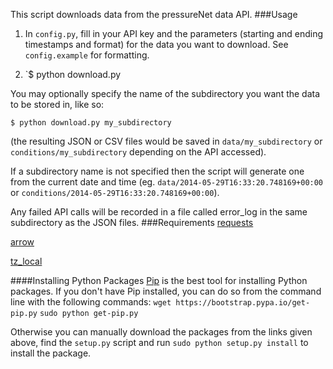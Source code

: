 This script downloads data from the pressureNet data API.
###Usage
1. In `config.py`, fill in your API key and the parameters (starting and ending timestamps and format) for the data you want to download.  See `config.example` for formatting.

2. `$ python download.py

You may optionally specify the name of the subdirectory you want the data to be stored in, like so: 

`$ python download.py my_subdirectory`

(the resulting JSON or CSV files would be saved in `data/my_subdirectory` or `conditions/my_subdirectory` depending on the API accessed).

If a subdirectory name is not specified then the script will generate one from the current date and time (eg. `data/2014-05-29T16:33:20.748169+00:00` or `conditions/2014-05-29T16:33:20.748169+00:00`).

Any failed API calls will be recorded in a file called error\_log in the same subdirectory as the JSON files.
###Requirements
[requests](http://docs.python-requests.org/en/latest/)

[arrow](https://crate.io/packages/arrow/0.4.4#description)

[tz\_local](https://pypi.python.org/pypi/tzlocal)

####Installing Python Packages
[Pip](https://pip.pypa.io/en/latest/) is the best tool for installing Python packages.  If you don't have Pip installed, you can do so from the command line with the following commands:
`wget https://bootstrap.pypa.io/get-pip.py`
`sudo python get-pip.py`

Otherwise you can manually download the packages from the links given above, find the `setup.py` script and run `sudo python setup.py install` to install the package.
